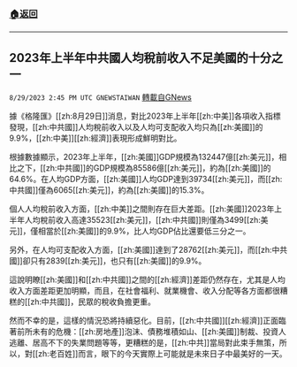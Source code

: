 ###  [:house:返回](README.md)
---


## 2023年上半年中共國人均稅前收入不足美國的十分之一
`8/29/2023 2:45 PM UTC GNEWSTAIWAN` [轉載自GNews](https://gnews.org/articles/1615973)



 據《格隆匯》[[zh:8月29日]]消息，對比2023年上半年[[zh:中美]]各項收入指標發現，[[zh:中共國]]人均稅前收入以及人均可支配收入均只為[[zh:美國]]的9.9%，[[zh:中美]][[zh:經濟]]表現形成鮮明對比。 

根據數據顯示，2023年上半年，[[zh:美國]]GDP規模為132447億[[zh:美元]]，相比之下，[[zh:中共國]]的GDP規模為85586億[[zh:美元]]，約為[[zh:美國]]的64.6%。在人均GDP方面，[[zh:美國]]人均GDP達到39734[[zh:美元]]，而[[zh:中共國]]僅為6065[[zh:美元]]，約為[[zh:美國]]的15.3%。

個人人均稅前收入方面，[[zh:中美]]之間則存在巨大差距。[[zh:美國]]2023年上半年人均稅前收入高達35523[[zh:美元]]，[[zh:中共國]]則僅為3499[[zh:美元]]，僅相當於[[zh:美國]]的9.9%，比人均GDP佔比還要低三分之一。

另外，在人均可支配收入方面，[[zh:美國]]達到了28762[[zh:美元]]，而[[zh:中共國]]卻只有2839[[zh:美元]]，也只有[[zh:美國]]的9.9%。

這說明瞭[[zh:美國]]和[[zh:中共國]]之間的[[zh:經濟]]差距仍然存在，尤其是人均收入方面差距更加明顯，而且，在社會福利、就業機會、收入分配等各方面都很糟糕的[[zh:中共國]]，民眾的稅收負擔更重。

然而不幸的是，這樣的情況恐將持續惡化。目前，[[zh:中共國]][[zh:經濟]]正面臨著前所未有的危機：[[zh:房地產]]泡沫、債務堆積如山、[[zh:美國]]制裁、投資人逃離、居高不下的失業問題等等，更糟糕的是，[[zh:中共]]當局對此束手無策，所以，對[[zh:老百姓]]而言，眼下的今天實際上可能就是未來日子中最美好的一天。

